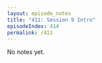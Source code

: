 ```yaml
---
layout: episode_notes
title: "411: Session 9 Intro"
episodeIndex: 414
permalink: /411
---
```

No notes yet.
